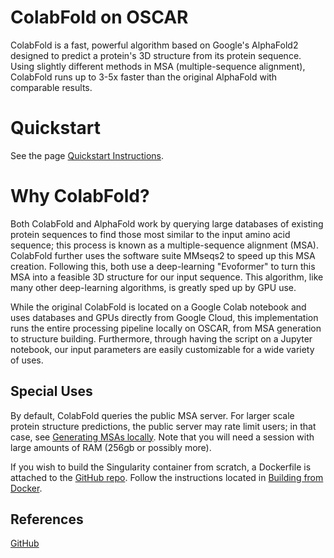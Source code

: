 # ColabFold on OSCAR

ColabFold is a fast, powerful algorithm based on Google's AlphaFold2 designed to predict a protein's 3D structure from its protein sequence. Using slightly different methods in MSA (multiple-sequence alignment), ColabFold runs up to 3-5x faster than the original AlphaFold with comparable results.

# Quickstart

See the page [Quickstart Instructions](quickstart.md).

# Why ColabFold?

Both ColabFold and AlphaFold work by querying large databases of existing protein sequences to find those most similar to the input amino acid sequence; this process is known as a multiple-sequence alignment (MSA). ColabFold further uses the software suite MMseqs2 to speed up this MSA creation. Following this, both use a deep-learning "Evoformer" to turn this MSA into a feasible 3D structure for our input sequence. This algorithm, like many other deep-learning algorithms, is greatly sped up by GPU use.

While the original ColabFold is located on a Google Colab notebook and uses databases and GPUs directly from Google Cloud, this implementation runs the entire processing pipeline locally on OSCAR, from MSA generation to structure building. Furthermore, through having the script on a Jupyter notebook, our input parameters are easily customizable for a wide variety of uses.

## Special Uses

By default, ColabFold queries the public MSA server. For larger scale protein structure predictions, the public server may rate limit users; in that case, see [Generating MSAs locally](msas.md). Note that you will need a session with large amounts of RAM (256gb or possibly more).

If you wish to build the Singularity container from scratch, a Dockerfile is attached to the [GitHub repo](https://github.com/compbiocore/cbc_colabfold). Follow the instructions located in [Building from Docker](docker.md). 

## References

[GitHub](https://github.com/compbiocore/cbc_colabfold)
